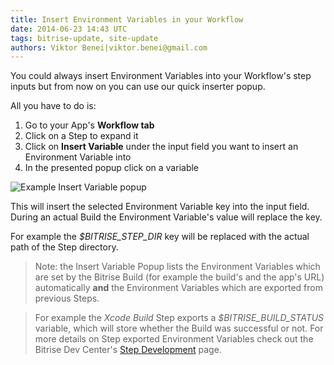 ```yaml
---
title: Insert Environment Variables in your Workflow
date: 2014-06-23 14:43 UTC
tags: bitrise-update, site-update
authors: Viktor Benei|viktor.benei@gmail.com
---
```


You could always insert Environment Variables into your Workflow's step inputs but from now on you can use our quick inserter popup.

All you have to do is:

1. Go to your App's **Workflow tab**
2. Click on a Step to expand it
3. Click on **Insert Variable** under the input field you want to insert an Environment Variable into
4. In the presented popup click on a variable

![Example Insert Variable popup](insert-variable-into-step-input-1.png)

This will insert the selected Environment Variable key into the input field. During an actual Build the Environment Variable's value will replace the key.

For example the *$BITRISE_STEP_DIR* key will be replaced with the actual path of the Step directory.

> Note: the Insert Variable Popup lists the Environment Variables which are set by the Bitrise Build (for example the build's and the app's URL) automatically **and** the Environment Variables which are exported from previous Steps.

> For example the *Xcode Build* Step exports a *$BITRISE_BUILD_STATUS* variable, which will store whether the Build was successful or not.
> For more details on Step exported Environment Variables check out the Bitrise Dev Center's [Step Development](http://devcenter.bitrise.io/step-dev.html) page.